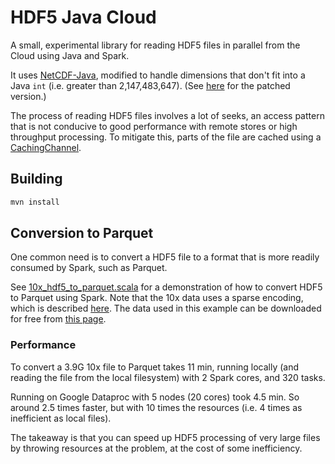 # HDF5 Java Cloud

A small, experimental library for reading HDF5 files in parallel from the Cloud using Java and Spark. 

It uses [NetCDF-Java](https://www.unidata.ucar.edu/software/thredds/current/netcdf-java/documentation.htm), modified to
handle dimensions that don't fit into a Java `int` (i.e. greater than 2,147,483,647).
(See [here](https://github.com/tomwhite/thredds/tree/long_dim) for the patched version.)

The process of reading HDF5 files involves a lot of seeks, an access pattern that is not conducive to good performance
with remote stores or high throughput processing. To mitigate this, parts of the file are cached using a
[CachingChannel](https://github.com/hammerlab/io-utils/tree/master/channel).

## Building

```bash
mvn install
```

## Conversion to Parquet

One common need is to convert a HDF5 file to a format that is more readily consumed by Spark, such as Parquet.

See [10x_hdf5_to_parquet.scala](10x_hdf5_to_parquet.scala) for a demonstration of how to convert HDF5 to Parquet using
Spark. Note that the 10x data uses a sparse encoding, which is described
[here](https://support.10xgenomics.com/single-cell-gene-expression/software/pipelines/latest/advanced/h5_matrices).
The data used in this example can be downloaded for free from
[this page](https://support.10xgenomics.com/single-cell-gene-expression/datasets/1.3.0/1M_neurons).

### Performance

To convert a 3.9G 10x file to Parquet takes 11 min, running locally (and reading the file from the local filesystem)
with 2 Spark cores, and 320 tasks.

Running on Google Dataproc with 5 nodes (20 cores) took 4.5 min. So around 2.5 times faster, but with 10 times the
resources (i.e. 4 times as inefficient as local files).

The takeaway is that you can speed up HDF5 processing of very large files by throwing resources at the problem, at the
cost of some inefficiency.
